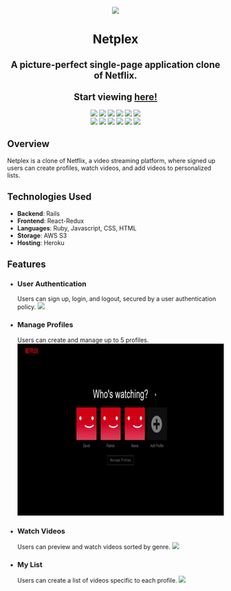 <p align="center">
    <img src="./app/assets/images/netplex.gif" height=400>
</p>

<p align="center">
    <h1 align="center">Netplex</h1>    
</p>

<p align="center">
    <h2 align="center">A picture-perfect single-page application clone of Netflix.</br></br>
    Start viewing <a href="https://netplex-app.herokuapp.com/#/"><strong>here!</strong></a>
    </h2>   
    
</p>

<p align="center">
    <img src="https://img.shields.io/badge/ruby-%23CC342D.svg?style=for-the-badge&logo=ruby&logoColor=white" />
    <img src="https://img.shields.io/badge/rails-%23CC0000.svg?style=for-the-badge&logo=ruby-on-rails&logoColor=white" />
    <img src="https://img.shields.io/badge/react-%2320232a.svg?style=for-the-badge&logo=react&logoColor=%2361DAFB" />
    <img src="https://img.shields.io/badge/redux-%23593d88.svg?style=for-the-badge&logo=redux&logoColor=white" />
    <img src="https://img.shields.io/badge/JavaScript-F7DF1E?style=for-the-badge&logo=javascript&logoColor=black" />
    <img src="https://img.shields.io/badge/postgres-%23316192.svg?style=for-the-badge&logo=postgresql&logoColor=white" />
    </br>
    <img src="https://img.shields.io/badge/AWS-%23FF9900.svg?style=for-the-badge&logo=amazon-aws&logoColor=white" />
    <img src="https://img.shields.io/badge/HTML5-E34F26?style=for-the-badge&logo=html5&logoColor=white" />
    <img src="https://img.shields.io/badge/CSS-239120?&style=for-the-badge&logo=css3&logoColor=white" />
    <img src="https://img.shields.io/badge/webpack-%238DD6F9.svg?style=for-the-badge&logo=webpack&logoColor=black" />
    <img src="https://img.shields.io/badge/Babel-F9DC3e?style=for-the-badge&logo=babel&logoColor=black" />
    <img src="https://img.shields.io/badge/heroku-%23430098.svg?style=for-the-badge&logo=heroku&logoColor=white" />
</p>


<p>
    <h2>Overview</h2>
    Netplex is a clone of Netflix, a video streaming platform, where signed up users can create profiles, watch videos, and add videos to personalized lists. 
</p>

<p>
    <h2>Technologies Used</h2>
    <ul>
        <li><b>Backend</b>: Rails</li>
        <li><b>Frontend</b>: React-Redux</li>
        <li><b>Languages</b>: Ruby, Javascript, CSS, HTML</li>
        <li><b>Storage</b>: AWS S3</li>
        <li><b>Hosting</b>: Heroku</li>
    </ul>
</p>

<p>
    <h2>Features</h2>
    <ul>
        <li><h3>User Authentication</h3></li>
        Users can sign up, login, and logout, secured by a user authentication policy.
        <img src="./app/assets/images/userauth.gif" height=400>
        </br>
        <li><h3>Manage Profiles</h3></li>
        Users can create and manage up to 5 profiles.
        <img src="./app/assets/images/profiles.gif" height=400>
        </br>
        <li><h3>Watch Videos</h3></li>
        Users can preview and watch videos sorted by genre.
        <img src="./app/assets/images/videos.gif" height=400>
        </br>
        <li><h3>My List</h3></li>
        Users can create a list of videos specific to each profile.
        <img src="./app/assets/images/list.gif" height=400>    
    </ul>
</p>
